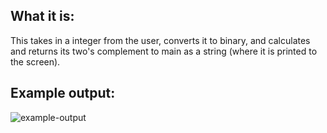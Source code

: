## What it is:
This takes in a integer from the user, converts it to binary, and calculates and returns its two's complement to main as a string (where it is printed to the screen). 

## Example output:
![example-output](https://github.com/user-attachments/assets/5c0602b0-eae4-4455-8412-74eec792b7fb)
